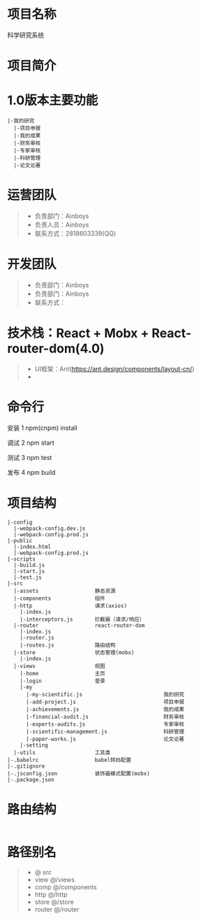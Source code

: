 # 项目名称 
科学研究系统
 
# 项目简介


# 1.0版本主要功能
```
|-我的研究
  |-项目申报
  |-我的成果
  |-财务审核
  |-专家审核
  |-科研管理
  |-论文论著
```

# 运营团队

> - 负责部门：Ainboys
> - 负责人员：Ainboys
> - 联系方式：2818603339(QQ)

# 开发团队

> - 负责部门：Ainboys
> - 负责部门：Ainboys
> - 联系方式：

# 技术栈：React + Mobx + React-router-dom(4.0)

> - UI框架：Ant(https://ant.design/components/layout-cn/)
> - 


# 命令行
安装
1 npm(cnpm) install 

调试
2 npm start

测试
3 npm test

发布
4 npm build


# 项目结构
```
|-config
  |-webpack-config.dev.js
  |-webpack-config.prod.js
|-public
  |-index.html
  |-webpack-config.prod.js
|-scripts
  |-build.js
  |-start.js
  |-test.js
|-src
  |-assets                  静态资源
  |-components              组件
  |-http                    请求(axios)
    |-index.js              
    |-interceptors.js       拦截器（请求/响应）
  |-router                  react-router-dom
    |-index.js              
    |-router.js             
    |-routes.js             路由结构
  |-store                   状态管理(mobx)
    |-index.js                 
  |-views                   视图
    |-home                  主页
    |-login                 登录
    |-my                    
      |-my-scientific.js                          我的研究
      |-add-project.js                            项目申报
      |-achievements.js                           我的成果
      |-financial-audit.js                        财务审核  
      |-experts-audits.js                         专家审核
      |-scientific-management.js                  科研管理
      |-paper-works.js                            论文论著
    |-setting               
  |-utils                   工具类
|-.babelrc                  babel转码配置
|-.gitignore           
|-.jsconfig.json            装饰器模式配置(mobx)
|-.package.json     
```

# 路由结构
```
```

# 路径别名
> - @        src
> - view     @/views
> - comp     @/components
> - http     @/http
> - store    @/store
> - router   @/router

